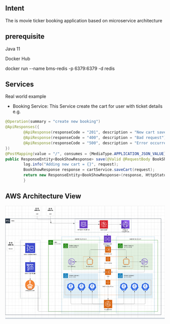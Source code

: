 ## Intent

The is movie ticker booking application based on microservice architecture

## prerequisite
Java 11

Docker Hub

docker run --name bms-redis -p 6379:6379  -d redis

## Services


Real world example
* Booking Service: This Service create the cart for user with ticket details e.g.
```java
@Operation(summary = "create new booking")
@ApiResponses({
        @ApiResponse(responseCode = "201", description = "New cart saved successfully"),
        @ApiResponse(responseCode = "400", description = "Bad request"),
        @ApiResponse(responseCode = "500", description = "Error occurred while processing")
})
@PostMapping(value = "/", consumes = {MediaType.APPLICATION_JSON_VALUE}, produces = {MediaType.APPLICATION_JSON_VALUE})
public ResponseEntity<BookShowResponse> save(@Valid @RequestBody BookShowRequest request) throws Exception {
        log.info("Adding new cart = {}", request);
        BookShowResponse response = cartService.saveCart(request);
        return new ResponseEntity<BookShowResponse>(response, HttpStatus.CREATED);
        }
```

## AWS Architecture View
![alt text](./images/AWS-Infra.png "AWS Architecture View")